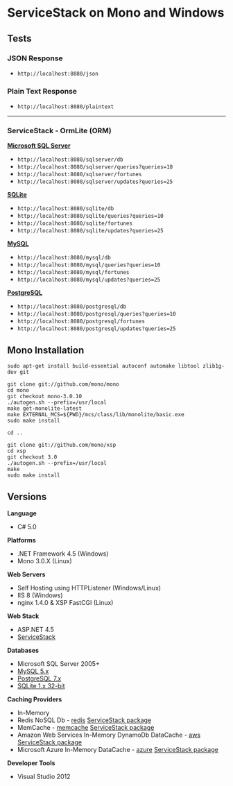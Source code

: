 # ServiceStack on Mono and Windows

## Tests

### JSON Response

* `http://localhost:8080/json`

### Plain Text Response

* `http://localhost:8080/plaintext`

---

### ServiceStack - OrmLite (ORM)

**[Microsoft SQL Server](http://www.nuget.org/packages/ServiceStack.OrmLite.SqlServer)**

* `http://localhost:8080/sqlserver/db`
* `http://localhost:8080/sqlserver/queries?queries=10`
* `http://localhost:8080/sqlserver/fortunes`
* `http://localhost:8080/sqlserver/updates?queries=25`

**[SQLite](http://www.nuget.org/packages/ServiceStack.OrmLite.Sqlite.Mono)**

* `http://localhost:8080/sqlite/db`
* `http://localhost:8080/sqlite/queries?queries=10`
* `http://localhost:8080/sqlite/fortunes`
* `http://localhost:8080/sqlite/updates?queries=25`

**[MySQL](http://www.nuget.org/packages/ServiceStack.OrmLite.MySql)**

* `http://localhost:8080/mysql/db`
* `http://localhost:8080/mysql/queries?queries=10`
* `http://localhost:8080/mysql/fortunes`
* `http://localhost:8080/mysql/updates?queries=25`

**[PostgreSQL](http://www.nuget.org/packages/ServiceStack.OrmLite.PostgreSql)**

* `http://localhost:8080/postgresql/db`
* `http://localhost:8080/postgresql/queries?queries=10`
* `http://localhost:8080/postgresql/fortunes`
* `http://localhost:8080/postgresql/updates?queries=25`

## Mono Installation

    sudo apt-get install build-essential autoconf automake libtool zlib1g-dev git

    git clone git://github.com/mono/mono
    cd mono
    git checkout mono-3.0.10
    ./autogen.sh --prefix=/usr/local
    make get-monolite-latest
    make EXTERNAL_MCS=${PWD}/mcs/class/lib/monolite/basic.exe
    sudo make install

    cd ..

    git clone git://github.com/mono/xsp
    cd xsp
    git checkout 3.0
    ./autogen.sh --prefix=/usr/local
    make
    sudo make install

## Versions

**Language**

* C# 5.0

**Platforms**

* .NET Framework 4.5 (Windows)
* Mono 3.0.X (Linux)

**Web Servers**

* Self Hosting using HTTPListener (Windows/Linux)
* IIS 8 (Windows)
* nginx 1.4.0 & XSP FastCGI (Linux)

**Web Stack**

* ASP.NET 4.5
* [ServiceStack](https://github.com/servicestack/servicestack/wiki)

**Databases**

* Microsoft SQL Server 2005+
* [MySQL 5.x](http://www.nuget.org/packages/mysql.data) 
* [PostgreSQL 7.x](http://www.nuget.org/packages/Npgsql)
* [SQLite 1.x 32-bit](http://www.nuget.org/packages/System.Data.SQLite.x86)

**Caching Providers**

* In-Memory
* Redis NoSQL Db - [redis]()  [ServiceStack package](http://www.nuget.org/packages/ServiceStack.Redis)
* MemCache - [memcache](http://www.nuget.org/packages/EnyimMemcached)  [ServiceStack package](http://www.nuget.org/packages/ServiceStack.Caching.Memcached)
* Amazon Web Services In-Memory DynamoDb DataCache - [aws](http://www.nuget.org/packages/AWSSDK)  [ServiceStack package](http://www.nuget.org/packages/ServiceStack.Caching.AwsDynamoDb)
* Microsoft Azure In-Memory DataCache - [azure](http://www.nuget.org/packages/WindowsAzure.Caching)  [ServiceStack package](http://www.nuget.org/packages/ServiceStack.Caching.Azure)

**Developer Tools**

* Visual Studio 2012
